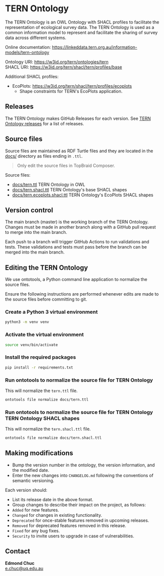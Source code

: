 # TERN Ontology

The TERN Ontology is an OWL Ontology with SHACL profiles to facilitate the representation of ecological survey data. The TERN Ontology is used as a common information model to represent and facilitate the sharing of survey data across different systems.

Online documentation: https://linkeddata.tern.org.au/information-models/tern-ontology

Ontology URI: https://w3id.org/tern/ontologies/tern  
SHACL URI: https://w3id.org/tern/shacl/tern/profiles/base

Additional SHACL profiles:

- EcoPlots: https://w3id.org/tern/shacl/tern/profiles/ecoplots
  - Shape constraints for TERN's EcoPlots application.

## Releases

The TERN Ontology makes GitHub Releases for each version. See [TERN Ontology releases](https://github.com/ternaustralia/ontology_tern/releases) for a list of releases.

## Source files

Source files are maintained as RDF Turtle files and they are located in the [docs/](docs/) directory as files ending in `.ttl`.

> Only edit the source files in TopBraid Composer.

Source files:

- [docs/tern.ttl](docs/tern.ttl) TERN Ontology in OWL
- [docs/tern.shacl.ttl](docs/tern.shacl.ttl) TERN Ontology's base SHACL shapes
- [docs/tern.ecoplots.shacl.ttl](docs/tern.ecoplots.shacl.ttl) TERN Ontology's EcoPlots SHACL shapes

## Version control

The main branch (master) is the working branch of the TERN Ontology. Changes must be made in another branch along with a GitHub pull request to merge into the main branch.

Each push to a branch will trigger GitHub Actions to run validations and tests. These validations and tests must pass before the branch can be merged into the main branch.

## Editing the TERN Ontology

We use ontotools, a Python command line application to normalize the source files.

Ensure the following instructions are performed whenever edits are made to the source files before committing to git.

### Create a Python 3 virtual environment

```bash
python3 -m venv venv
```

### Activate the virtual environment

```bash
source venv/bin/activate
```

### Install the required packages

```bash
pip install -r requirements.txt
```

### Run ontotools to normalize the source file for TERN Ontology

This will normalize the `tern.ttl` file.

```bash
ontotools file normalize docs/tern.ttl
```

### Run ontotools to normalize the source file for TERN Ontology TERN Ontology SHACL shapes

This will normalize the `tern.shacl.ttl` file.

```bash
ontotools file normalize docs/tern.shacl.ttl
```

## Making modifications

- Bump the version number in the ontology, the version information, and the modified date.
- Enter the new changes into `CHANGELOG.md` following the conventions of semantic versioning.

Each version should:

- List its release date in the above format.
- Group changes to describe their impact on the project, as follows:
- `Added` for new features.
- `Changed` for changes in existing functionality.
- `Deprecated` for once-stable features removed in upcoming releases.
- `Removed` for deprecated features removed in this release.
- `Fixed` for any bug fixes.
- `Security` to invite users to upgrade in case of vulnerabilities.

## Contact

**Edmond Chuc**  
e.chuc@uq.edu.au
